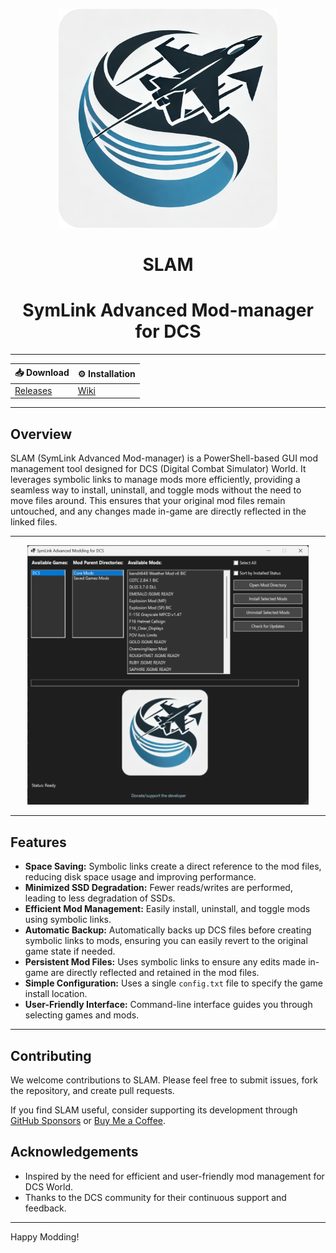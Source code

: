 <p align="center">
  <img src="images/logo.png" width="350" alt="SLAM Logo">
  <h1 align="center">SLAM</h1>
  <h1 align="center">SymLink Advanced Mod-manager for DCS</h1>
</p>

---

<div align="center">

| 📥 Download | ⚙️ Installation |
|---------------------------------------------|---------------------------------------------|
| [Releases](https://github.com/halfmanbear/SLAM/releases/) | [Wiki](https://github.com/halfmanbear/SLAM/wiki) |

</div>


---

## Overview

SLAM (SymLink Advanced Mod-manager) is a PowerShell-based GUI mod management tool designed for DCS (Digital Combat Simulator) World. It leverages symbolic links to manage mods more efficiently, providing a seamless way to install, uninstall, and toggle mods without the need to move files around. This ensures that your original mod files remain untouched, and any changes made in-game are directly reflected in the linked files.

---

<div align="center">
  <img src="images/SLAM-menu1.png" width="450" alt="SLAM Page 1">
</div>

---

## Features

- **Space Saving:** Symbolic links create a direct reference to the mod files, reducing disk space usage and improving performance.
- **Minimized SSD Degradation:** Fewer reads/writes are performed, leading to less degradation of SSDs.
- **Efficient Mod Management:** Easily install, uninstall, and toggle mods using symbolic links.
- **Automatic Backup:** Automatically backs up DCS files before creating symbolic links to mods, ensuring you can easily revert to the original game state if needed.
- **Persistent Mod Files:** Uses symbolic links to ensure any edits made in-game are directly reflected and retained in the mod files.
- **Simple Configuration:** Uses a single `config.txt` file to specify the game install location.
- **User-Friendly Interface:** Command-line interface guides you through selecting games and mods.

---

## Contributing

We welcome contributions to SLAM. Please feel free to submit issues, fork the repository, and create pull requests.  

If you find SLAM useful, consider supporting its development through [GitHub Sponsors](https://github.com/sponsors/halfmanbear) or [Buy Me a Coffee](https://www.buymeacoffee.com/halfmanbear).

## Acknowledgements

- Inspired by the need for efficient and user-friendly mod management for DCS World.
- Thanks to the DCS community for their continuous support and feedback.

---

Happy Modding!
